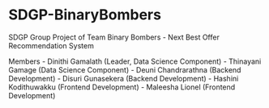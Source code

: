 # SDGP-BinaryBombers
 SDGP Group Project of Team Binary Bombers - Next Best Offer Recommendation System 
 
 Members - Dinithi Gamalath (Leader, Data Science Component)
         - Thinayani Gamage (Data Science Component)
         - Deuni Chandrarathna (Backend Development)
         - Disuri Gunasekera (Backend Development)
         - Hashini Kodithuwakku (Frontend Development)
         - Maleesha Lionel (Frontend Development)
    
